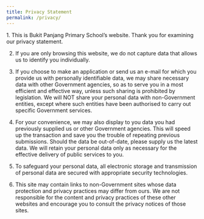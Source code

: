 ```yaml
---
title: Privacy Statement
permalink: /privacy/
---
```

1\. This is Bukit Panjang Primary School’s website. Thank you for examining our privacy statement. 

2. If you are only browsing this website, we do not capture data that allows us to identify you individually. 

3. If you choose to make an application or send us an e-mail for which you provide us with personally identifiable data, we may share necessary data with other Government agencies, so as to serve you in a most efficient and effective way, unless such sharing is prohibited by legislation. We will NOT share your personal data with non-Government entities, except where such entities have been authorised to carry out specific Government services. 

4. For your convenience, we may also display to you data you had previously supplied us or other Government agencies. This will speed up the transaction and save you the trouble of repeating previous submissions. Should the data be out-of-date, please supply us the latest data. We will retain your personal data only as necessary for the effective delivery of public services to you. 

5. To safeguard your personal data, all electronic storage and transmission of personal data are secured with appropriate security technologies. 

6. This site may contain links to non-Government sites whose data protection and privacy practices may differ from ours. We are not responsible for the content and privacy practices of these other websites and encourage you to consult the privacy notices of those sites.